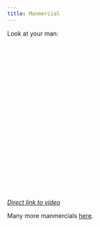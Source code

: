 ```yaml
---
title: Manmercial
---
```

<p>Look at your man:</p>
<p><object width="425" height="344"><param name="movie" value="http://www.youtube.com/v/owGykVbfgUE&color1=0xb1b1b1&color2=0xcfcfcf&hl=en_US&feature=player_embedded&fs=1"></param><param name="allowFullScreen" value="true"></param><param name="allowScriptAccess" value="always"></param><embed src="http://www.youtube.com/v/owGykVbfgUE&color1=0xb1b1b1&color2=0xcfcfcf&hl=en_US&feature=player_embedded&fs=1" type="application/x-shockwave-flash" allowfullscreen="true" allowScriptAccess="always" width="425" height="344"></embed></object></p>
<p><em><a href="http://www.youtube.com/watch?v=owGykVbfgUE&feature=player_embedded">Direct link to video</a></em></p>
<p>Many more manmercials <a href="http://www.youtube.com/user/oldspice">here</a>.</p>
